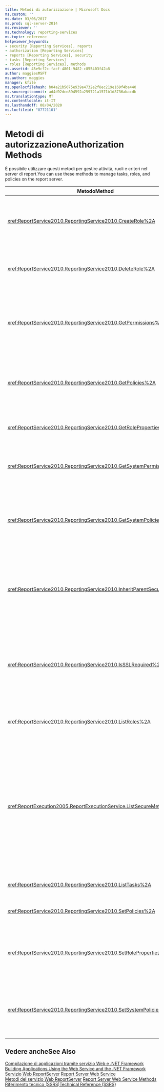 ```yaml
---
title: Metodi di autorizzazione | Microsoft Docs
ms.custom: ''
ms.date: 03/06/2017
ms.prod: sql-server-2014
ms.reviewer: ''
ms.technology: reporting-services
ms.topic: reference
helpviewer_keywords:
- security [Reporting Services], reports
- authorization [Reporting Services]
- reports [Reporting Services], security
- tasks [Reporting Services]
- roles [Reporting Services], methods
ms.assetid: 45e9cf2c-facf-4801-9482-c855403f42a8
author: maggiesMSFT
ms.author: maggies
manager: kfile
ms.openlocfilehash: b04a21b5075e939a4732e2f8ec219e169f4ba440
ms.sourcegitcommit: ad4d92dce894592a259721a1571b1d8736abacdb
ms.translationtype: MT
ms.contentlocale: it-IT
ms.lasthandoff: 08/04/2020
ms.locfileid: "87721101"
---
```

# <a name="authorization-methods"></a><span data-ttu-id="7e710-102">Metodi di autorizzazione</span><span class="sxs-lookup"><span data-stu-id="7e710-102">Authorization Methods</span></span>
  <span data-ttu-id="7e710-103">È possibile utilizzare questi metodi per gestire attività, ruoli e criteri nel server di report.</span><span class="sxs-lookup"><span data-stu-id="7e710-103">You can use these methods to manage tasks, roles, and policies on the report server.</span></span>  
  
|<span data-ttu-id="7e710-104">Metodo</span><span class="sxs-lookup"><span data-stu-id="7e710-104">Method</span></span>|<span data-ttu-id="7e710-105">Azione</span><span class="sxs-lookup"><span data-stu-id="7e710-105">Action</span></span>|  
|------------|------------|  
|<xref:ReportService2010.ReportingService2010.CreateRole%2A>|<span data-ttu-id="7e710-106">Aggiunge un nuovo ruolo al database del server di report.</span><span class="sxs-lookup"><span data-stu-id="7e710-106">Adds a new role to the report server database.</span></span> <span data-ttu-id="7e710-107">Questo metodo può essere applicato solo in modalità nativa.</span><span class="sxs-lookup"><span data-stu-id="7e710-107">This method =applies to native mode only.</span></span>|  
|<xref:ReportService2010.ReportingService2010.DeleteRole%2A>|<span data-ttu-id="7e710-108">Elimina un ruolo dal database del server di report.</span><span class="sxs-lookup"><span data-stu-id="7e710-108">Deletes a role from the report server database.</span></span> <span data-ttu-id="7e710-109">Questo metodo può essere applicato solo in modalità nativa.</span><span class="sxs-lookup"><span data-stu-id="7e710-109">This method applies to native mode only.</span></span>|  
|<xref:ReportService2010.ReportingService2010.GetPermissions%2A>|<span data-ttu-id="7e710-110">Restituisce le autorizzazioni utente associate a un particolare elemento nel database del server di report o in una raccolta di SharePoint.</span><span class="sxs-lookup"><span data-stu-id="7e710-110">Returns the user permissions that are associated with a particular item in the report server database or SharePoint library.</span></span>|  
|<xref:ReportService2010.ReportingService2010.GetPolicies%2A>|<span data-ttu-id="7e710-111">Restituisce i criteri associati a un particolare elemento nel database del server di report o in una raccolta di SharePoint.</span><span class="sxs-lookup"><span data-stu-id="7e710-111">Returns the policies that are associated with a particular item in the report server database or SharePoint library.</span></span>|  
|<xref:ReportService2010.ReportingService2010.GetRoleProperties%2A>|<span data-ttu-id="7e710-112">Restituisce le proprietà dei metadati dei ruoli e una raccolta di attività associate.</span><span class="sxs-lookup"><span data-stu-id="7e710-112">Returns role metadata properties and a collection of associated tasks.</span></span>|  
|<xref:ReportService2010.ReportingService2010.GetSystemPermissions%2A>|<span data-ttu-id="7e710-113">Restituisce le autorizzazioni di sistema dell'utente.</span><span class="sxs-lookup"><span data-stu-id="7e710-113">Returns the user's system permissions.</span></span> <span data-ttu-id="7e710-114">Questo metodo può essere applicato solo in modalità nativa.</span><span class="sxs-lookup"><span data-stu-id="7e710-114">This method applies to native mode only.</span></span>|  
|<xref:ReportService2010.ReportingService2010.GetSystemPolicies%2A>|<span data-ttu-id="7e710-115">Restituisce i criteri di sistema, inclusi i gruppi e i ruoli ai quali sono associati.</span><span class="sxs-lookup"><span data-stu-id="7e710-115">Returns the system policies, including groups and roles with which they are associated.</span></span> <span data-ttu-id="7e710-116">Questo metodo può essere applicato solo in modalità nativa.</span><span class="sxs-lookup"><span data-stu-id="7e710-116">This method applies to native mode only.</span></span>|  
|<xref:ReportService2010.ReportingService2010.InheritParentSecurity%2A>|<span data-ttu-id="7e710-117">Elimina i criteri associati a un particolare elemento nel database del server di report e imposta i criteri di sicurezza per l'elemento in modo che corrispondano a quelli dell'elemento padre.</span><span class="sxs-lookup"><span data-stu-id="7e710-117">Deletes the policies that are associated with a particular item in the report server database and sets the security policies for the item to those of its parent.</span></span>|  
|<xref:ReportService2010.ReportingService2010.IsSSLRequired%2A>|<span data-ttu-id="7e710-118">Restituisce un valore booleano che indica se il protocollo Secure Socket Layer (SSL) è obbligatorio per l'utilizzo dell'endpoint <xref:ReportService2010>.</span><span class="sxs-lookup"><span data-stu-id="7e710-118">Returns a Boolean value that indicates whether the Secure Socket Layer (SSL) protocol is required to use the <xref:ReportService2010> end point.</span></span>|  
|<xref:ReportService2010.ReportingService2010.ListRoles%2A>|<span data-ttu-id="7e710-119">Restituisce i nomi e le descrizioni dei ruoli gestiti dal server di report.</span><span class="sxs-lookup"><span data-stu-id="7e710-119">Returns the names and descriptions of roles that are managed by the report server.</span></span>|  
|<xref:ReportExecution2005.ReportExecutionService.ListSecureMethods%2A>|<span data-ttu-id="7e710-120">Restituisce un elenco di metodi SOAP (Simple Object Access Protocol) nell'endpoint <xref:ReportExecution2005> che richiedono una connessione protetta quando vengono richiamati.</span><span class="sxs-lookup"><span data-stu-id="7e710-120">Returns a list of Simple Object Access Protocol (SOAP) methods in the <xref:ReportExecution2005> endpoint that require a secure connection when invoked.</span></span> <span data-ttu-id="7e710-121">L'impostazione `SecureConnectionLevel` del server di report viene utilizzata per determinare quali metodi vengono restituiti.</span><span class="sxs-lookup"><span data-stu-id="7e710-121">The `SecureConnectionLevel` setting of the report server is used to determine which methods are returned.</span></span>|  
|<xref:ReportService2010.ReportingService2010.ListTasks%2A>|<span data-ttu-id="7e710-122">Restituisce le attività gestite dal server di report.</span><span class="sxs-lookup"><span data-stu-id="7e710-122">Returns the tasks that are managed by the report server.</span></span>|  
|<xref:ReportService2010.ReportingService2010.SetPolicies%2A>|<span data-ttu-id="7e710-123">Imposta i criteri associati a un elemento specificato.</span><span class="sxs-lookup"><span data-stu-id="7e710-123">Sets the policies that are associated with a specified item.</span></span>|  
|<xref:ReportService2010.ReportingService2010.SetRoleProperties%2A>|<span data-ttu-id="7e710-124">Imposta le proprietà dei metadati dei ruoli e associa un set di attività a un ruolo.</span><span class="sxs-lookup"><span data-stu-id="7e710-124">Sets role metadata properties and associates a set of tasks with a role.</span></span> <span data-ttu-id="7e710-125">Questo metodo può essere applicato solo in modalità nativa.</span><span class="sxs-lookup"><span data-stu-id="7e710-125">This method applies to native mode only.</span></span>|  
|<xref:ReportService2010.ReportingService2010.SetSystemPolicies%2A>|<span data-ttu-id="7e710-126">Imposta i criteri di sistema che definiscono i gruppi e i ruoli associati.</span><span class="sxs-lookup"><span data-stu-id="7e710-126">Sets the system policy that defines groups and their associated roles.</span></span> <span data-ttu-id="7e710-127">Questo metodo può essere applicato solo in modalità nativa.</span><span class="sxs-lookup"><span data-stu-id="7e710-127">This method applies to native mode only.</span></span>|  
  
## <a name="see-also"></a><span data-ttu-id="7e710-128">Vedere anche</span><span class="sxs-lookup"><span data-stu-id="7e710-128">See Also</span></span>  
 <span data-ttu-id="7e710-129">[Compilazione di applicazioni tramite servizio Web e .NET Framework](../net-framework/building-applications-using-the-web-service-and-the-net-framework.md) </span><span class="sxs-lookup"><span data-stu-id="7e710-129">[Building Applications Using the Web Service and the .NET Framework](../net-framework/building-applications-using-the-web-service-and-the-net-framework.md) </span></span>  
 <span data-ttu-id="7e710-130">[Servizio Web ReportServer](../report-server-web-service.md) </span><span class="sxs-lookup"><span data-stu-id="7e710-130">[Report Server Web Service](../report-server-web-service.md) </span></span>  
 <span data-ttu-id="7e710-131">[Metodi del servizio Web ReportServer](report-server-web-service-methods.md) </span><span class="sxs-lookup"><span data-stu-id="7e710-131">[Report Server Web Service Methods](report-server-web-service-methods.md) </span></span>  
 [<span data-ttu-id="7e710-132">Riferimento tecnico &#40;SSRS&#41;</span><span class="sxs-lookup"><span data-stu-id="7e710-132">Technical Reference &#40;SSRS&#41;</span></span>](../../technical-reference-ssrs.md)  
  
  
